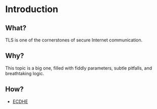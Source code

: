 # Introduction

## What?

TLS is one of the cornerstones of secure Internet communication. 

## Why?

This topic is a big one, filled with fiddly parameters, subtle pitfalls, and breathtaking logic.

## How?

* [ECDHE](ecdhe.md)


